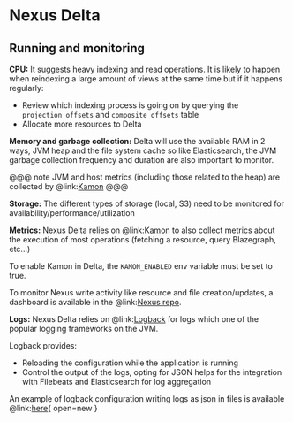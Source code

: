 # Nexus Delta

## Running and monitoring

**CPU:**
It suggests heavy indexing and read operations.
It is likely to happen when reindexing a large amount of views at the same time but if it happens regularly:

* Review which indexing process is going on by querying the `projection_offsets` and `composite_offsets` table
* Allocate more resources to Delta

**Memory and garbage collection:**
Delta will use the available RAM in 2 ways, JVM heap and the file system cache
so like Elasticsearch, the JVM garbage collection frequency and duration are also important to monitor.

@@@ note
JVM and host metrics (including those related to the heap) are collected by @link:[Kamon](https://kamon.io/)
@@@

**Storage:**
The different types of storage (local, S3) need to be monitored for availability/performance/utilization

**Metrics:**
Nexus Delta relies on @link:[Kamon](https://kamon.io/) to also collect metrics about the execution of most operations
(fetching a resource, query Blazegraph, etc...)

To enable Kamon in Delta, the `KAMON_ENABLED` env variable must be set to true.

To monitor Nexus write activity like resource and file creation/updates, a dashboard is available in the 
@link:[Nexus repo](https://github.com/BlueBrain/nexus/blob/$git.branch$/kibana/event-metrics/general.ndjson).

**Logs:**
Nexus Delta relies on @link:[Logback](https://logback.qos.ch/) for logs which one of the popular logging
frameworks on the JVM.

Logback provides:

* Reloading the configuration while the application is running
* Control the output of the logs, opting for JSON helps for the integration with Filebeats and Elasticsearch
  for log aggregation

An example of logback configuration writing logs as json in files is available 
@link:[here](configuration/logback.xml){ open=new }
